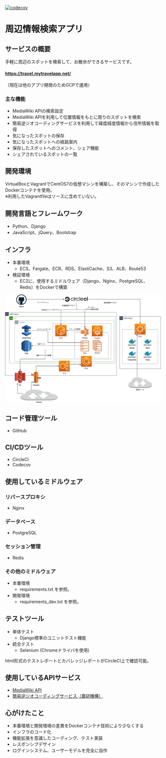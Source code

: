 [![codecov](https://codecov.io/gh/yuki0417/travel-app/branch/master/graph/badge.svg)](https://codecov.io/gh/yuki0417/travel-app)

# 周辺情報検索アプリ

## サービスの概要
手軽に周辺のスポットを検索して、お散歩ができるサービスです。
#### https://travel.mytravelapp.net/
（現在は他のアプリ開発のためGCPで運用）

### 主な機能

- MediaWiki APIの検索設定
- MediaWiki APIを利用して位置情報をもとに周りのスポットを検索
- 簡易逆ジオコーディングサービスを利用して緯度経度情報から住所情報を取得
- 気になったスポットの保存
- 気になったスポットへの経路案内
- 保存したスポットへのコメント、シェア機能
- シェアされているスポットの一覧

## 開発環境
VirtualBoxとVagrantでCentOS7の仮想マシンを構築し、そのマシンで作成したDockerコンテナを使用。
<br>
※利用したVagrantfileはソースに含めていない。

## 開発言語とフレームワーク
- Python、Django
- JavaScript、jQuery、Bootstrap

## インフラ
- 本番環境
    - ECS、Fargate、ECR、RDS、ElastiCache、S3、ALB、Route53
- 検証環境
    - EC2に、使用するミドルウェア（Django、Nginx、PostgreSQL、Redis）をDockerで構築

![system_architecture.png](https://github.com/yuki0417/travel-app/blob/master/system_architecture.png?raw=true)

## コード管理ツール
- GitHub

## CI/CDツール
- CircleCI
- Codecov

## 使用しているミドルウェア

### リバースプロキシ
- Nginx

### データベース
- PostgreSQL

### セッション管理
- Redis

### その他のミドルウェア
- 本番環境
    - requirements.txt を参照。
- 開発環境
    - requirements_dev.txt を参照。

## テストツール
- 単体テスト
    - Django標準のユニットテスト機能
- 統合テスト
    - Selenium (Chromeドライバを使用)

html形式のテストレポートとカバレッジレポートがCircleCI上で確認可能。

## 使用しているAPIサービス
- [MediaWiki API](https://www.mediawiki.org/wiki/API:Main_page)
- [簡易逆ジオコーディングサービス（農研機構）](https://www.finds.jp/rgeocode/index.html)

## 心がけたこと
- 本番環境と開発環境の差異をDockerコンテナ技術により少なくする
- インフラのコード化
- 機能拡張を意識したコーディング、テスト実装
- レスポンシブデザイン
- ログインシステム、ユーザーモデルを完全に自作
